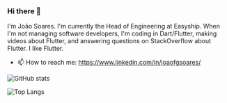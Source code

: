 ### Hi there 👋

I'm João Soares. 
I'm currently the Head of Engineering at Easyship. When I'm not managing software developers, I'm coding in Dart/Flutter, making videos about Flutter, and answering questions on StackOverflow about Flutter. I like Flutter.

- 📫 How to reach me: https://www.linkedin.com/in/joaofgsoares/

![GitHub stats](https://github-readme-stats.vercel.app/api?username=morthor&show_icons=true&theme=dark)

![Top Langs](https://github-readme-stats.vercel.app/api/top-langs/?username=morthor&theme=dark&layout=compact&hide=cMake,c%2B%2B)
